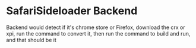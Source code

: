 # SafariSideloader Backend

Backend would detect if it's chrome store or Firefox, download the crx or xpi, run the command to convert it, then run the command to build and run, and that should be it

